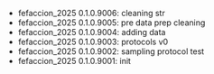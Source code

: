 -   fefaccion_2025 0.1.0.9006: cleaning str
-   fefaccion_2025 0.1.0.9005: pre data prep cleaning
-   fefaccion_2025 0.1.0.9004: adding data
-   fefaccion_2025 0.1.0.9003: protocols v0
-   fefaccion_2025 0.1.0.9002: sampling protocol test
-   fefaccion_2025 0.1.0.9001: init
